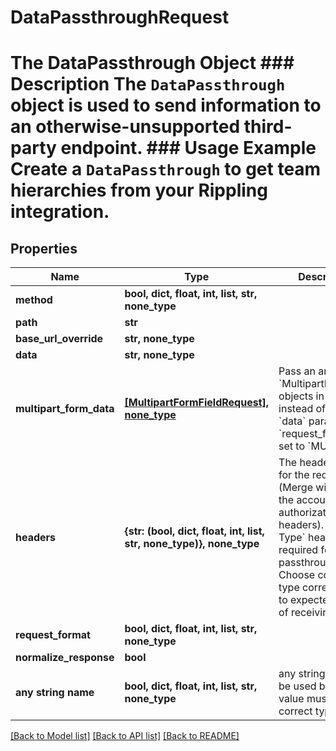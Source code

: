 # DataPassthroughRequest

# The DataPassthrough Object ### Description The `DataPassthrough` object is used to send information to an otherwise-unsupported third-party endpoint.  ### Usage Example Create a `DataPassthrough` to get team hierarchies from your Rippling integration.

## Properties
Name | Type | Description | Notes
------------ | ------------- | ------------- | -------------
**method** | **bool, dict, float, int, list, str, none_type** |  | 
**path** | **str** |  | 
**base_url_override** | **str, none_type** |  | [optional] 
**data** | **str, none_type** |  | [optional] 
**multipart_form_data** | [**[MultipartFormFieldRequest], none_type**](MultipartFormFieldRequest.md) | Pass an array of &#x60;MultipartFormField&#x60; objects in here instead of using the &#x60;data&#x60; param if &#x60;request_format&#x60; is set to &#x60;MULTIPART&#x60;. | [optional] 
**headers** | **{str: (bool, dict, float, int, list, str, none_type)}, none_type** | The headers to use for the request (Merge will handle the account&#39;s authorization headers). &#x60;Content-Type&#x60; header is required for passthrough. Choose content type corresponding to expected format of receiving server. | [optional] 
**request_format** | **bool, dict, float, int, list, str, none_type** |  | [optional] 
**normalize_response** | **bool** |  | [optional] 
**any string name** | **bool, dict, float, int, list, str, none_type** | any string name can be used but the value must be the correct type | [optional]

[[Back to Model list]](../README.md#documentation-for-models) [[Back to API list]](../README.md#documentation-for-api-endpoints) [[Back to README]](../README.md)



